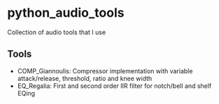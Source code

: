 # python_audio_tools
Collection of audio tools that I use

## Tools
- COMP_Giannoulis: Compressor implementation with variable attack/release, threshold, ratio and knee width
- EQ_Regalia: First and second order IIR filter for notch/bell and shelf EQing 

